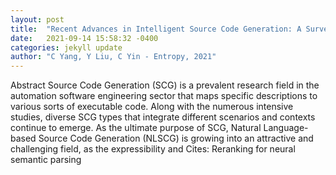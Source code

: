 ```yaml
---
layout: post
title:  "Recent Advances in Intelligent Source Code Generation: A Survey on Natural Language Based Studies"
date:   2021-09-14 15:58:32 -0400
categories: jekyll update
author: "C Yang, Y Liu, C Yin - Entropy, 2021"
---
```

Abstract Source Code Generation (SCG) is a prevalent research field in the automation software engineering sector that maps specific descriptions to various sorts of executable code. Along with the numerous intensive studies, diverse SCG types that integrate different scenarios and contexts continue to emerge. As the ultimate purpose of SCG, Natural Language-based Source Code Generation (NLSCG) is growing into an attractive and challenging field, as the expressibility and Cites: Reranking for neural semantic parsing